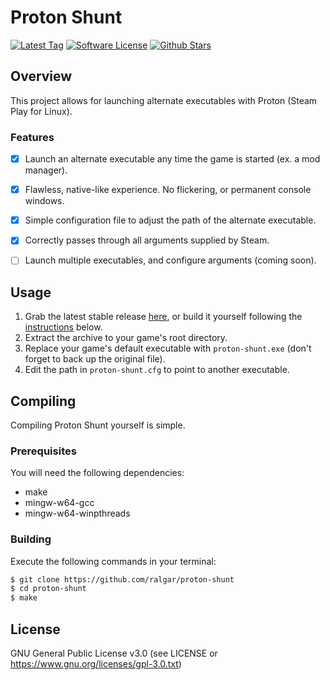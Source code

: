 # Proton Shunt
[![Latest Tag](https://img.shields.io/github/v/tag/ralgar/proton-shunt?style=for-the-badge&logo=semver&logoColor=white)](https://github.com/ralgar/proton-shunt/tags)
[![Software License](https://img.shields.io/github/license/ralgar/proton-shunt?style=for-the-badge&logo=gnu&logoColor=white)](https://www.gnu.org/licenses/gpl-3.0.html)
[![Github Stars](https://img.shields.io/github/stars/ralgar/proton-shunt?style=for-the-badge&logo=github&logoColor=white&color=gold)](https://github.com/ralgar/proton-shunt)


## Overview
This project allows for launching alternate executables with Proton (Steam Play for Linux).

### Features
- [x] Launch an alternate executable any time the game is started (ex. a mod manager).
- [x] Flawless, native-like experience. No flickering, or permanent console windows.
- [x] Simple configuration file to adjust the path of the alternate executable.
- [x] Correctly passes through all arguments supplied by Steam.
- [ ] Launch multiple executables, and configure arguments (coming soon).


## Usage
1. Grab the latest stable release [here](https://github.com/ralgar/proton-shunt/releases), or build it yourself following the [instructions](#compiling) below.
2. Extract the archive to your game's root directory.
3. Replace your game's default executable with `proton-shunt.exe` (don't forget to back up the original file).
4. Edit the path in `proton-shunt.cfg` to point to another executable.


## Compiling
Compiling Proton Shunt yourself is simple.

### Prerequisites
You will need the following dependencies:
- make
- mingw-w64-gcc
- mingw-w64-winpthreads

### Building
Execute the following commands in your terminal:
```sh
$ git clone https://github.com/ralgar/proton-shunt
$ cd proton-shunt
$ make
```


## License

GNU General Public License v3.0 (see LICENSE or https://www.gnu.org/licenses/gpl-3.0.txt)
